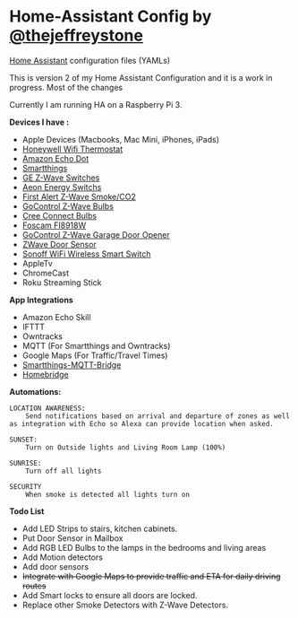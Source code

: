 # Home-Assistant Config by [@thejeffreystone](http://www.twitter.com/thejeffreystone)
[Home Assistant](https://home-assistant.io/) configuration files (YAMLs)

This is version 2 of my Home Assistant Configuration and it is a work in progress. Most of the changes

Currently I am running HA on a Raspberry Pi 3.

**Devices I have :**
* Apple Devices (Macbooks, Mac Mini, iPhones, iPads)
* [Honeywell Wifi Thermostat](http://a.co/cqvrljP)
* [Amazon Echo Dot](http://a.co/7VYHqvw)
* [Smartthings](http://a.co/2xWyXF5)
* [GE Z-Wave Switches](http://a.co/3OUpcMf)
* [Aeon Energy Switchs](http://a.co/7aKBkst)
* [First Alert Z-Wave Smoke/CO2](http://a.co/iTuEjU8)
* [GoControl Z-Wave Bulbs](http://a.co/ajfXdIS)
* [Cree Connect Bulbs](http://a.co/91ddysL)
* [Foscam FI8918W](http://a.co/cExSWZ7)
* [GoControl Z-Wave Garage Door Opener](http://a.co/iw3H4zQ)
* [ZWave Door Sensor]( http://a.co/4Uj8d5r)
* [Sonoff WiFi Wireless Smart Switch ]( http://a.co/9v8KnBT) 
* AppleTv
* ChromeCast
* Roku Streaming Stick

**App Integrations**
* Amazon Echo Skill
* IFTTT
* Owntracks
* MQTT (For Smartthings and Owntracks)
* Google Maps (For Traffic/Travel Times)
* [Smartthings-MQTT-Bridge](https://github.com/stjohnjohnson/smartthings-mqtt-bridge)
* [Homebridge](https://github.com/nfarina/homebridge)

**Automations:**
```
LOCATION AWARENESS:
    Send notifications based on arrival and departure of zones as well as integration with Echo so Alexa can provide location when asked.

SUNSET:
    Turn on Outside lights and Living Room Lamp (100%)

SUNRISE:
    Turn off all lights

SECURITY
    When smoke is detected all lights turn on

```

**Todo List**

* Add LED Strips to stairs, kitchen cabinets.
* Put Door Sensor in Mailbox
* Add RGB LED Bulbs to the lamps in the bedrooms and living areas
* Add Motion detectors
* Add door sensors
* ~~Integrate with Google Maps to provide traffic and ETA for daily driving routes~~
* Add Smart locks to ensure all doors are locked.
* Replace other Smoke Detectors with Z-Wave Detectors.
